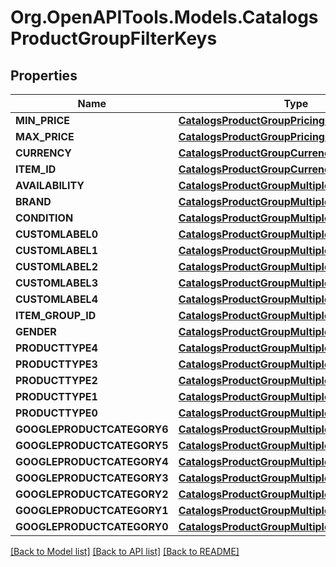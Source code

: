 # Org.OpenAPITools.Models.CatalogsProductGroupFilterKeys

## Properties

Name | Type | Description | Notes
------------ | ------------- | ------------- | -------------
**MIN_PRICE** | [**CatalogsProductGroupPricingCriteria**](.md) |  | 
**MAX_PRICE** | [**CatalogsProductGroupPricingCriteria**](.md) |  | 
**CURRENCY** | [**CatalogsProductGroupCurrencyCriteria**](.md) |  | 
**ITEM_ID** | [**CatalogsProductGroupCurrencyCriteria**](.md) |  | 
**AVAILABILITY** | [**CatalogsProductGroupMultipleStringCriteria**](.md) |  | 
**BRAND** | [**CatalogsProductGroupMultipleStringCriteria**](.md) |  | 
**CONDITION** | [**CatalogsProductGroupMultipleStringCriteria**](.md) |  | 
**CUSTOMLABEL0** | [**CatalogsProductGroupMultipleStringCriteria**](.md) |  | 
**CUSTOMLABEL1** | [**CatalogsProductGroupMultipleStringCriteria**](.md) |  | 
**CUSTOMLABEL2** | [**CatalogsProductGroupMultipleStringCriteria**](.md) |  | 
**CUSTOMLABEL3** | [**CatalogsProductGroupMultipleStringCriteria**](.md) |  | 
**CUSTOMLABEL4** | [**CatalogsProductGroupMultipleStringCriteria**](.md) |  | 
**ITEM_GROUP_ID** | [**CatalogsProductGroupMultipleStringCriteria**](.md) |  | 
**GENDER** | [**CatalogsProductGroupMultipleStringCriteria**](.md) |  | 
**PRODUCTTYPE4** | [**CatalogsProductGroupMultipleStringListCriteria**](.md) |  | 
**PRODUCTTYPE3** | [**CatalogsProductGroupMultipleStringListCriteria**](.md) |  | 
**PRODUCTTYPE2** | [**CatalogsProductGroupMultipleStringListCriteria**](.md) |  | 
**PRODUCTTYPE1** | [**CatalogsProductGroupMultipleStringListCriteria**](.md) |  | 
**PRODUCTTYPE0** | [**CatalogsProductGroupMultipleStringListCriteria**](.md) |  | 
**GOOGLEPRODUCTCATEGORY6** | [**CatalogsProductGroupMultipleStringListCriteria**](.md) |  | 
**GOOGLEPRODUCTCATEGORY5** | [**CatalogsProductGroupMultipleStringListCriteria**](.md) |  | 
**GOOGLEPRODUCTCATEGORY4** | [**CatalogsProductGroupMultipleStringListCriteria**](.md) |  | 
**GOOGLEPRODUCTCATEGORY3** | [**CatalogsProductGroupMultipleStringListCriteria**](.md) |  | 
**GOOGLEPRODUCTCATEGORY2** | [**CatalogsProductGroupMultipleStringListCriteria**](.md) |  | 
**GOOGLEPRODUCTCATEGORY1** | [**CatalogsProductGroupMultipleStringListCriteria**](.md) |  | 
**GOOGLEPRODUCTCATEGORY0** | [**CatalogsProductGroupMultipleStringListCriteria**](.md) |  | 

[[Back to Model list]](../README.md#documentation-for-models) [[Back to API list]](../README.md#documentation-for-api-endpoints) [[Back to README]](../README.md)


